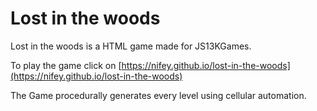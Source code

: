 # Lost in the woods
Lost in the woods is a HTML game made for JS13KGames.

To play the game click on [https://nifey.github.io/lost-in-the-woods](https://nifey.github.io/lost-in-the-woods)

The Game procedurally generates every level using cellular automation.
